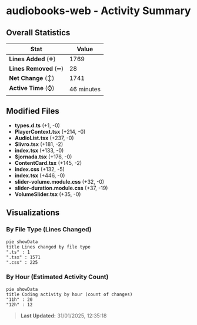 # audiobooks-web - Activity Summary 

## Overall Statistics

| Stat                   | Value                                                             |
| ---------------------- | ----------------------------------------------------------------- |
| **Lines Added** (➕)   | 1769                                          |
| **Lines Removed** (➖) | 28                                        |
| **Net Change** (↕)    | 1741                |
| **Active Time** (⌚)   | 46 minutes |


## Modified Files
- **types.d.ts** (+1, -0)
- **PlayerContext.tsx** (+214, -0)
- **AudioList.tsx** (+237, -0)
- **$livro.tsx** (+181, -2)
- **index.tsx** (+133, -0)
- **$jornada.tsx** (+176, -0)
- **ContentCard.tsx** (+145, -2)
- **index.css** (+132, -5)
- **index.tsx** (+446, -0)
- **slider-volume.module.css** (+32, -0)
- **slider-duration.module.css** (+37, -19)
- **VolumeSlider.tsx** (+35, -0)

## Visualizations

### By File Type (Lines Changed)

```mermaid
pie showData
title Lines changed by file type
".ts" : 1
".tsx" : 1571
".css" : 225
```

### By Hour (Estimated Activity Count)

```mermaid
pie showData
title Coding activity by hour (count of changes)
"11h" : 20
"12h" : 12
```


> **Last Updated:** 31/01/2025, 12:35:18